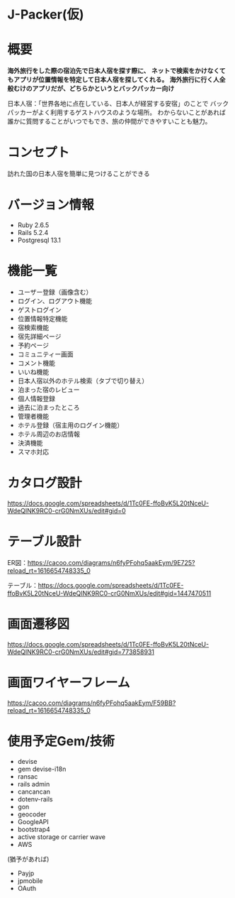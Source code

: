 # J-Packer(仮)

# 概要
**海外旅行をした際の宿泊先で日本人宿を探す際に、**
**ネットで検索をかけなくてもアプリが位置情報を特定して日本人宿を探してくれる。**
**海外旅行に行く人全般むけのアプリだが、どちらかというとバックパッカー向け**

日本人宿：「世界各地に点在している、日本人が経営する安宿」のことで
バックパッカーがよく利用するゲストハウスのような場所。
わからないことがあれば誰かに質問することがいつでもでき、旅の仲間ができやすいことも魅力。

# コンセプト
訪れた国の日本人宿を簡単に見つけることができる

# バージョン情報
* Ruby 2.6.5
* Rails 5.2.4
* Postgresql 13.1

# 機能一覧
* ユーザー登録（画像含む）
* ログイン、ログアウト機能  
* ゲストログイン
* 位置情報特定機能 
* 宿検索機能
* 宿先詳細ページ
* 予約ページ
* コミュニティー画面
* コメント機能 
* いいね機能
* 日本人宿以外のホテル検索（タブで切り替え）
* 泊まった宿のレビュー 
* 個人情報登録
* 過去に泊まったところ 
* 管理者機能
* ホテル登録（宿主用のログイン機能）
* ホテル周辺のお店情報  
* 決済機能   
* スマホ対応

# カタログ設計
https://docs.google.com/spreadsheets/d/1Tc0FE-ffoBvK5L20tNceU-WdeQINK9RC0-crG0NmXUs/edit#gid=0

# テーブル設計
ER図：https://cacoo.com/diagrams/n6fyPFohq5aakEym/9E725?reload_rt=1616654748335_0 

テーブル：https://docs.google.com/spreadsheets/d/1Tc0FE-ffoBvK5L20tNceU-WdeQINK9RC0-crG0NmXUs/edit#gid=1447470511

# 画面遷移図
https://docs.google.com/spreadsheets/d/1Tc0FE-ffoBvK5L20tNceU-WdeQINK9RC0-crG0NmXUs/edit#gid=773858931

# 画面ワイヤーフレーム
https://cacoo.com/diagrams/n6fyPFohq5aakEym/F59BB?reload_rt=1616654748335_0

# 使用予定Gem/技術
* devise
* gem devise-i18n
* ransac
* rails admin
* cancancan
* dotenv-rails
* gon
* geocoder
* GoogleAPI
* bootstrap4
* active storage  or  carrier wave
* AWS

(猶予があれば)

* Payjp
* jpmobile
* OAuth

